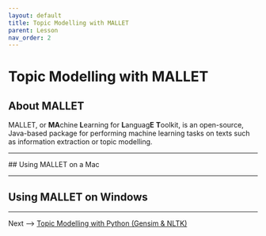 ```yaml
---
layout: default
title: Topic Modelling with MALLET
parent: Lesson
nav_order: 2
---
```


# Topic Modelling with MALLET

## About MALLET

MALLET, or **MA**chine **L**earning for **L**anguag**E** **T**oolkit, is an open-source, Java-based package for performing machine learning tasks on texts such as information extraction or topic modelling.



<hr />
## Using MALLET on a Mac

<hr />

## Using MALLET on Windows

<hr />

Next --> [Topic Modelling with Python (Gensim & NLTK)](tmpython.html)
